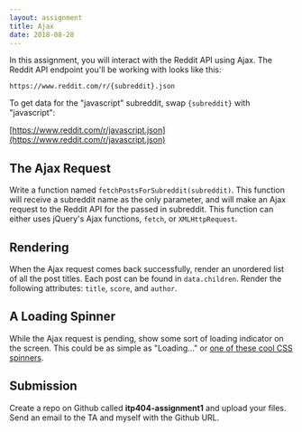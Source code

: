 ```yaml
---
layout: assignment
title: Ajax
date: 2018-08-28
---
```


In this assignment, you will interact with the Reddit API using Ajax. The Reddit API endpoint you'll be working with looks like this:

`https://www.reddit.com/r/{subreddit}.json`

To get data for the "javascript" subreddit, swap `{subreddit}` with "javascript":

[https://www.reddit.com/r/javascript.json](https://www.reddit.com/r/javascript.json)

## The Ajax Request

Write a function named `fetchPostsForSubreddit(subreddit)`. This function will receive a subreddit name as the only parameter, and will make an Ajax request to the Reddit API for the passed in subreddit. This function can either uses jQuery's Ajax functions, `fetch`, or `XMLHttpRequest`.

## Rendering

When the Ajax request comes back successfully, render an unordered list of all the post titles. Each post can be found in `data.children`. Render the following attributes: `title`, `score`, and `author`.

## A Loading Spinner

While the Ajax request is pending, show some sort of loading indicator on the screen. This could be as simple as "Loading..." or [one of these cool CSS spinners](https://projects.lukehaas.me/css-loaders/).

## Submission

Create a repo on Github called __itp404-assignment1__ and upload your files. Send an email to the TA and myself with the Github URL.
